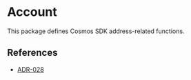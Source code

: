 # Account

This package defines Cosmos SDK address-related functions.

## References

* [ADR-028](../../docs/architecture/adr-028-public-key-addresses.md)
